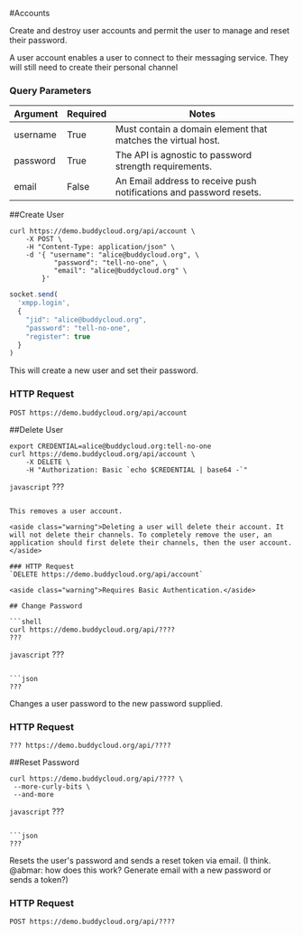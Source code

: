 #Accounts

Create and destroy user accounts and permit the user to manage and reset their password.

<aside class="notice">A user account enables a user to connect to their messaging service. They will still need to create their personal channel</aside>

### Query Parameters

Argument   | Required | Notes
---------- | -------- |------------
username   | True     | Must contain a domain element that matches the virtual host.
password   | True     | The API is agnostic to password strength requirements.
email      | False    | An Email address to receive push notifications and password resets.

##Create User

```shell 
curl https://demo.buddycloud.org/api/account \
	-X POST \
	-H "Content-Type: application/json" \
	-d '{ "username": "alice@buddycloud.org", \
           "password": "tell-no-one", \
           "email": "alice@buddycloud.org" \
        }'
```

```javascript
socket.send(
  'xmpp.login',
  {
    "jid": "alice@buddycloud.org",
    "password": "tell-no-one",
    "register": true
  }
)
```

This will create a new user and set their password. 

### HTTP Request
`POST https://demo.buddycloud.org/api/account`

##Delete User

```shell
export CREDENTIAL=alice@buddycloud.org:tell-no-one
curl https://demo.buddycloud.org/api/account \
	-X DELETE \
	-H "Authorization: Basic `echo $CREDENTIAL | base64 -`"
```

```javascript```
???
```

This removes a user account.

<aside class="warning">Deleting a user will delete their account. It will not delete their channels. To completely remove the user, an application should first delete their channels, then the user account.</aside>

### HTTP Request
`DELETE https://demo.buddycloud.org/api/account`

<aside class="warning">Requires Basic Authentication.</aside>

## Change Password

```shell 
curl https://demo.buddycloud.org/api/????
???
```

```javascript```
???
```

```json
???
```

Changes a user password to the new password supplied.

### HTTP Request
`??? https://demo.buddycloud.org/api/????`

##Reset Password

```shell 
curl https://demo.buddycloud.org/api/???? \
 --more-curly-bits \
 --and-more
```

```javascript```
???
```

```json
???
```

Resets the user's password and sends a reset token via email. (I think. @abmar: how does this work? Generate email with a new password or sends a token?)

### HTTP Request
`POST https://demo.buddycloud.org/api/????`
